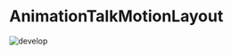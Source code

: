 # AnimationTalkMotionLayout

![develop](https://github.com/wesjon/AnimationTalkMotionLayout/workflows/android.yml/badge.svg)
